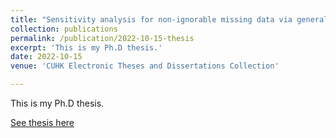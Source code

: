 ```yaml
---
title: "Sensitivity analysis for non-ignorable missing data via generalized estimating equation"
collection: publications
permalink: /publication/2022-10-15-thesis
excerpt: 'This is my Ph.D thesis.'
date: 2022-10-15
venue: 'CUHK Electronic Theses and Dissertations Collection'

---
```

This is my Ph.D thesis.

[See thesis here](https://repository.lib.cuhk.edu.hk/en/item/cuhk-3220286?solr_nav%5Bid%5D=6ee335839ef6dc4cc066&solr_nav%5Bpage%5D=0&solr_nav%5Boffset%5D=3)
